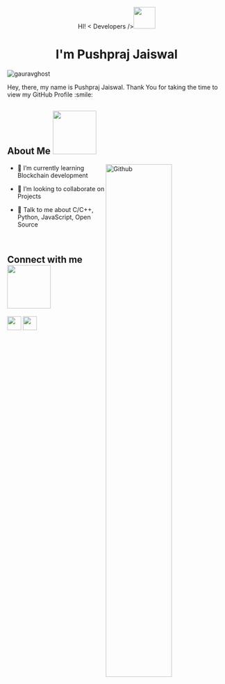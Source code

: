 <div>
<p align="center"> HI! < Developers /><img src = "https://raw.githubusercontent.com/MartinHeinz/MartinHeinz/master/wave.gif" width = 50px></p>
<h1 align='center'>I'm Pushpraj Jaiswal</h1>
 </div>

<p align="left"> <img src="https://komarev.com/ghpvc/?username=gauravghost&label=Visitors&color=0e75b6&style=flat" alt="gauravghost" /> </p>

<div size='20px'> Hey, there, my name is Pushpraj Jaiswal. Thank You for taking the time to view my GitHub Profile :smile: 
</div>

<h2> About Me <img src = "https://media0.giphy.com/media/KDDpcKigbfFpnejZs6/giphy.gif?cid=ecf05e47oy6f4zjs8g1qoiystc56cu7r9tb8a1fe76e05oty&rid=giphy.gif" width = 100px></h2>

<img width="55%" align="right" alt="Github" src="https://raw.githubusercontent.com/onimur/.github/master/.resources/git-header.svg" />

- 🌱 I’m currently learning Blockchain development

- 👯 I’m looking to collaborate on Projects 

- 💬 Talk to me about C/C++, Python, JavaScript, Open Source
 <br>
<h2> Connect with me <img src='https://raw.githubusercontent.com/ShahriarShafin/ShahriarShafin/main/Assets/handshake.gif' width="100px"> </h2>
<a href = 'https://www.linkedin.com/in/pushpraj-jaiswal'> <img width = '32px' align= 'stretch' src="https://raw.githubusercontent.com/rahulbanerjee26/githubAboutMeGenerator/main/icons/linked-in-alt.svg"/></a>
<a href = 'https://twitter.com/pushprajjaisw12'> <img width = '32px' align= 'stretch' src="https://github.com/johan/svg-cleanups/blob/master/logos/twitter.svg"/></a> 
